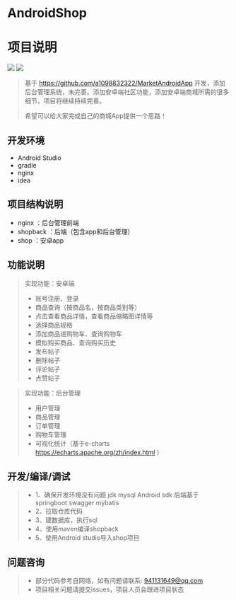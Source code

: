 # AndroidShop
# 项目说明
![](https://img.shields.io/badge/Api-23--26-green.svg)
![](https://img.shields.io/badge/License-Apache%202.0-orange.svg)

> 基于 https://github.com/a1098832322/MarketAndroidApp 开发，添加后台管理系统，未完善。添加安卓端社区功能，添加安卓端商城所需的很多细节，项目将继续持续完善。
>
> 希望可以给大家完成自己的商城App提供一个思路！

## 开发环境
* Android Studio
* gradle
* nginx
* idea

## 项目结构说明
* nginx ：后台管理前端
* shopback ：后端（包含app和后台管理）
* shop ：安卓app

## 功能说明
> 实现功能：安卓端
> * 账号注册、登录
> * 商品查询（按商品名，按商品类别等）
> * 点击查看商品详情，查看商品缩略图详情等
> * 选择商品规格 
> * 添加商品进购物车、查询购物车
> * 模拟购买商品、查询购买历史
> * 发布帖子
> * 删除帖子
> * 评论帖子
> * 点赞帖子

> 实现功能：后台管理
> * 用户管理
> * 商品管理
> * 订单管理
> * 购物车管理
> * 可视化统计（基于e-charts https://echarts.apache.org/zh/index.html ）


## 开发/编译/调试
> * 1、确保开发环境没有问题  jdk mysql Android sdk 后端基于springboot swagger mybatis
> * 2、拉取仓库代码 
> * 3、建数据库，执行sql 
> * 4、使用maven编译shopback
> * 5、使用Android studio导入shop项目

## 问题咨询
> * 部分代码参考自网络，如有问题请联系: 941131649@qq.com
> * 项目相关问题请提交issues，项目人员会跟进项目状态
